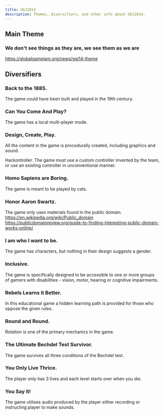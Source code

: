 ```yaml
---
title: GGJ2014
description: Themes, diversifiers, and other info about GGJ2014.
---
```


## Main Theme
### We don't see things as they are, we see them as we are
https://globalgamejam.org/news/ggj14-theme 

## Diversifiers 

### Back to the 1885. 
The game could have been built and played in the 19th century.

### Can You Come And Play? 
The game has a local multi-player mode.

### Design, Create, Play. 
All the content in the game is procedurally created, including graphics and sound.

Hackontroller. 
The game must use a custom controller invented by the team, or use an existing controller in unconventional manner.

### Homo Sapiens are Boring. 
The game is meant to be played by cats.

### Honor Aaron Swartz. 
The game only uses materials found in the public domain.
https://en.wikipedia.org/wiki/Public_domain
https://publicdomainreview.org/guide-to-finding-interesting-public-domain-works-online/

### I am who I want to be. 
The game has characters, but nothing in their design suggests a gender.

### Inclusive. 
The game is specifically designed to be accessible to one or more groups of gamers with disabilities - vision, motor, hearing or cognitive impairments.

### Rebels Learns it Better. 
In this educational game a hidden learning path is provided for those who oppose the given rules.

### Round and Round. 
Rotation is one of the primary mechanics in the game.

### The Ultimate Bechdel Test Survivor. 
The game survives all three conditions of the Bechdel test.

### You Only Live Thrice. 
The player only has 3 lives and each level starts over when you die.

### You Say it! 
The game utilises audio produced by the player either recording or instructing player to make sounds.